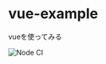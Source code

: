 # vue-example
vueを使ってみる

![Node CI](https://github.com/myamyu/vue-example/workflows/Node%20CI/badge.svg?branch=master)
